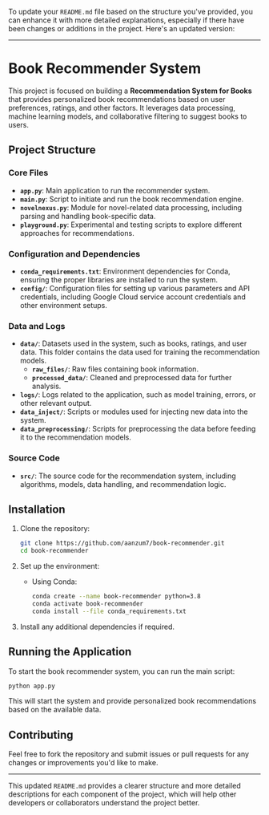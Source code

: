 To update your `README.md` file based on the structure you've provided, you can enhance it with more detailed explanations, especially if there have been changes or additions in the project. Here's an updated version:

---

# Book Recommender System

This project is focused on building a **Recommendation System for Books** that provides personalized book recommendations based on user preferences, ratings, and other factors. It leverages data processing, machine learning models, and collaborative filtering to suggest books to users.

## Project Structure

### Core Files
- **`app.py`**: Main application to run the recommender system.
- **`main.py`**: Script to initiate and run the book recommendation engine.
- **`novelnexus.py`**: Module for novel-related data processing, including parsing and handling book-specific data.
- **`playground.py`**: Experimental and testing scripts to explore different approaches for recommendations.

### Configuration and Dependencies
- **`conda_requirements.txt`**: Environment dependencies for Conda, ensuring the proper libraries are installed to run the system.
- **`config/`**: Configuration files for setting up various parameters and API credentials, including Google Cloud service account credentials and other environment setups.

### Data and Logs
- **`data/`**: Datasets used in the system, such as books, ratings, and user data. This folder contains the data used for training the recommendation models.
  - **`raw_files/`**: Raw files containing book information.
  - **`processed_data/`**: Cleaned and preprocessed data for further analysis.
- **`logs/`**: Logs related to the application, such as model training, errors, or other relevant output.
- **`data_inject/`**: Scripts or modules used for injecting new data into the system.
- **`data_preprocessing/`**: Scripts for preprocessing the data before feeding it to the recommendation models.

### Source Code
- **`src/`**: The source code for the recommendation system, including algorithms, models, data handling, and recommendation logic.

## Installation

1. Clone the repository:
    ```bash
    git clone https://github.com/aanzum7/book-recommender.git
    cd book-recommender
    ```

2. Set up the environment:
    - Using Conda:
      ```bash
      conda create --name book-recommender python=3.8
      conda activate book-recommender
      conda install --file conda_requirements.txt
      ```

3. Install any additional dependencies if required.

## Running the Application

To start the book recommender system, you can run the main script:

```bash
python app.py
```

This will start the system and provide personalized book recommendations based on the available data.

## Contributing

Feel free to fork the repository and submit issues or pull requests for any changes or improvements you'd like to make.

---

This updated `README.md` provides a clearer structure and more detailed descriptions for each component of the project, which will help other developers or collaborators understand the project better.